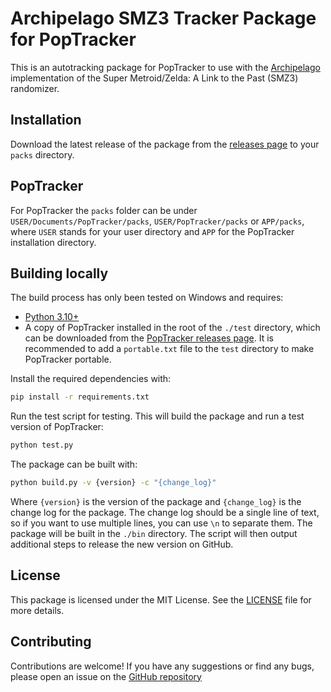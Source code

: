 # Archipelago SMZ3 Tracker Package for PopTracker

This is an autotracking package for PopTracker to use with the [Archipelago](https://archipelago.gg) implementation of the Super Metroid/Zelda: A Link to the Past (SMZ3) randomizer. 

## Installation

Download the latest release of the package from the [releases page](https://github.com/Dessyreqt/smz3-ap-tracker/releases/latest) to your `packs` directory.

## PopTracker

For PopTracker the `packs` folder can be under `USER/Documents/PopTracker/packs`, `USER/PopTracker/packs` or `APP/packs`, where `USER` stands for your user directory and `APP` for the PopTracker installation directory.

## Building locally

The build process has only been tested on Windows and requires:
- [Python 3.10+](https://www.python.org/downloads/)
- A copy of PopTracker installed in the root of the `./test` directory, which can be downloaded from the [PopTracker releases page](https://github.com/black-sliver/PopTracker/releases/latest). It is recommended to add a `portable.txt` file to the `test` directory to make PopTracker portable.

Install the required dependencies with:
```bash
pip install -r requirements.txt
```

Run the test script for testing. This will build the package and run a test version of PopTracker:
```bash
python test.py
```

The package can be built with:
```bash
python build.py -v {version} -c "{change_log}"
```
Where `{version}` is the version of the package and `{change_log}` is the change log for the package. The change log should be a single line of text, so if you want to use multiple lines, you can use `\n` to separate them.
The package will be built in the `./bin` directory. The script will then output additional steps to release the new version on GitHub.

## License
This package is licensed under the MIT License. See the [LICENSE](LICENSE) file for more details.

## Contributing
Contributions are welcome! If you have any suggestions or find any bugs, please open an issue on the [GitHub repository](https://github.com/Dessyreqt/smz3-ap-tracker/issues/new)
